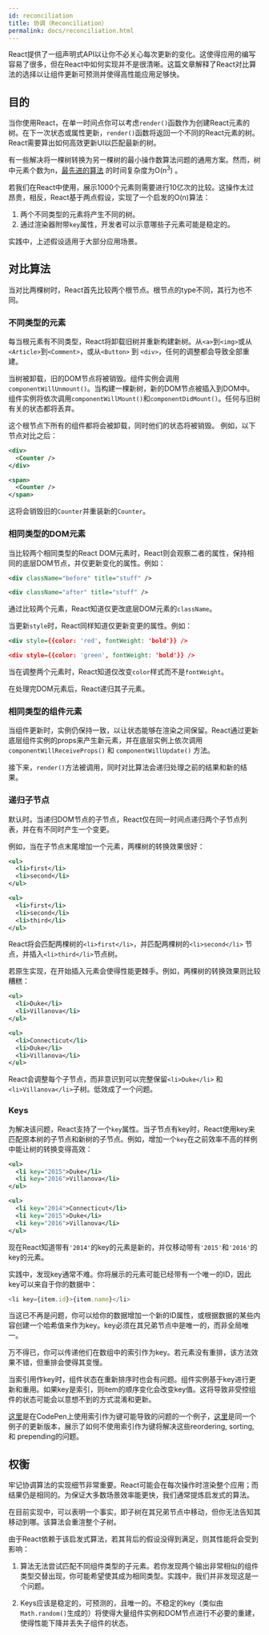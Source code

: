 ```yaml
---
id: reconciliation
title: 协调（Reconciliation）
permalink: docs/reconciliation.html
---
```


React提供了一组声明式API以让你不必关心每次更新的变化。这使得应用的编写容易了很多，但在React中如何实现并不是很清晰。这篇文章解释了React对比算法的选择以让组件更新可预测并使得高性能应用足够快。

## 目的

当你使用React，在单一时间点你可以考虑`render()`函数作为创建React元素的树。在下一次状态或属性更新，`render()`函数将返回一个不同的React元素的树。React需要算出如何高效更新UI以匹配最新的树。

有一些解决将一棵树转换为另一棵树的最小操作数算法问题的通用方案。然而，树中元素个数为n，[最先进的算法](http://grfia.dlsi.ua.es/ml/algorithms/references/editsurvey_bille.pdf) 的时间复杂度为O(n<sup>3</sup>) 。

若我们在React中使用，展示1000个元素则需要进行10亿次的比较。这操作太过昂贵，相反，React基于两点假设，实现了一个启发的O(n)算法：

1. 两个不同类型的元素将产生不同的树。
2. 通过渲染器附带`key`属性，开发者可以示意哪些子元素可能是稳定的。

实践中，上述假设适用于大部分应用场景。

## 对比算法

当对比两棵树时，React首先比较两个根节点。根节点的type不同，其行为也不同。

### 不同类型的元素

每当根元素有不同类型，React将卸载旧树并重新构建新树。从`<a>`到`<img>`或从`<Article>`到`<Comment>`，或从`<Button>` 到 `<div>`，任何的调整都会导致全部重建。

当树被卸载，旧的DOM节点将被销毁。组件实例会调用`componentWillUnmount()`。当构建一棵新树，新的DOM节点被插入到DOM中。组件实例将依次调用`componentWillMount()`和`componentDidMount()`。任何与旧树有关的状态都将丢弃。

这个根节点下所有的组件都将会被卸载，同时他们的状态将被销毁。
例如，以下节点对比之后：

```xml
<div>
  <Counter />
</div>

<span>
  <Counter />
</span>
```

这将会销毁旧的`Counter`并重装新的`Counter`。

### 相同类型的DOM元素

当比较两个相同类型的React DOM元素时，React则会观察二者的属性，保持相同的底层DOM节点，并仅更新变化的属性。例如：

```xml
<div className="before" title="stuff" />

<div className="after" title="stuff" />
```

通过比较两个元素，React知道仅更改底层DOM元素的`className`。

当更新`style`时，React同样知道仅更新变更的属性。例如：

```xml
<div style={{color: 'red', fontWeight: 'bold'}} />

<div style={{color: 'green', fontWeight: 'bold'}} />
```

当在调整两个元素时，React知道仅改变`color`样式而不是`fontWeight`。

在处理完DOM元素后，React递归其子元素。

### 相同类型的组件元素

当组件更新时，实例仍保持一致，以让状态能够在渲染之间保留。React通过更新底层组件实例的props来产生新元素，并在底层实例上依次调用`componentWillReceiveProps()` 和 `componentWillUpdate()` 方法。

接下来，`render()`方法被调用，同时对比算法会递归处理之前的结果和新的结果。

### 递归子节点

默认时。当递归DOM节点的子节点，React仅在同一时间点递归两个子节点列表，并在有不同时产生一个变更。

例如，当在子节点末尾增加一个元素，两棵树的转换效果很好：

```xml
<ul>
  <li>first</li>
  <li>second</li>
</ul>

<ul>
  <li>first</li>
  <li>second</li>
  <li>third</li>
</ul>
```

React将会匹配两棵树的`<li>first</li>`，并匹配两棵树的`<li>second</li>` 节点，并插入`<li>third</li>`节点树。

若原生实现，在开始插入元素会使得性能更棘手。例如，两棵树的转换效果则比较糟糕：

```xml
<ul>
  <li>Duke</li>
  <li>Villanova</li>
</ul>

<ul>
  <li>Connecticut</li>
  <li>Duke</li>
  <li>Villanova</li>
</ul>
```

React会调整每个子节点，而非意识到可以完整保留`<li>Duke</li>` 和 `<li>Villanova</li>`子树。低效成了一个问题。

### Keys

为解决该问题，React支持了一个`key`属性。当子节点有key时，React使用key来匹配原本树的子节点和新树的子节点。例如，增加一个`key`在之前效率不高的样例中能让树的转换变得高效：

```xml
<ul>
  <li key="2015">Duke</li>
  <li key="2016">Villanova</li>
</ul>

<ul>
  <li key="2014">Connecticut</li>
  <li key="2015">Duke</li>
  <li key="2016">Villanova</li>
</ul>
```

现在React知道带有`'2014'`的key的元素是新的，并仅移动带有`'2015'`和`'2016'`的key的元素。

实践中，发现key通常不难。你将展示的元素可能已经带有一个唯一的ID，因此key可以来自于你的数据中：

```js
<li key={item.id}>{item.name}</li>
```

当这已不再是问题，你可以给你的数据增加一个新的ID属性，或根据数据的某些内容创建一个哈希值来作为key。key必须在其兄弟节点中是唯一的，而非全局唯一。

万不得已，你可以传递他们在数组中的索引作为key。若元素没有重排，该方法效果不错，但重排会使得其变慢。

当索引用作key时，组件状态在重新排序时也会有问题。组件实例基于key进行更新和重用。如果key是索引，则item的顺序变化会改变key值。这将导致非受控组件的状态可能会以意想不到的方式混淆和更新。

[这里](https://reactjs.org/redirect-to-codepen/reconciliation/index-used-as-key)是在CodePen上使用索引作为键可能导致的问题的一个例子，[这里](https://reactjs.org/redirect-to-codepen/reconciliation/no-index-used-as-key)是同一个例子的更新版本，展示了如何不使用索引作为键将解决这些reordering, sorting, 和 prepending的问题。

## 权衡

牢记协调算法的实现细节非常重要。React可能会在每次操作时渲染整个应用；而结果仍是相同的。为保证大多数场景效率能更快，我们通常提炼启发式的算法。

在目前实现中，可以表明一个事实，即子树在其兄弟节点中移动，但你无法告知其移动到哪。该算法会重渲整个子树。

由于React依赖于该启发式算法，若其背后的假设没得到满足，则其性能将会受到影响：

1. 算法无法尝试匹配不同组件类型的子元素。若你发现两个输出非常相似的组件类型交替出现，你可能希望使其成为相同类型。实践中，我们并非发现这是一个问题。

2. Keys应该是稳定的，可预测的，且唯一的。不稳定的key（类似由`Math.random()`生成的）将使得大量组件实例和DOM节点进行不必要的重建，使得性能下降并丢失子组件的状态。
